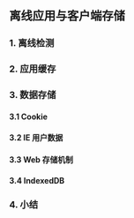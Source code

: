 ## 离线应用与客户端存储

### 1. 离线检测

### 2. 应用缓存

### 3. 数据存储

#### 3.1 Cookie

#### 3.2 IE 用户数据

#### 3.3 Web 存储机制

#### 3.4 IndexedDB

### 4. 小结